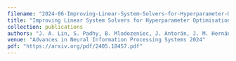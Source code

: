 ```yaml
---
filename: "2024-06-Improving-Linear-System-Solvers-for-Hyperparameter-Optimisation-in-Iterative-Gaussian-Processes"
title: "Improving Linear System Solvers for Hyperparameter Optimisation in Iterative Gaussian Processes"
collection: publications
authors: "J. A. Lin, S. Padhy, B. Mlodozeniec, J. Antorán, J. M. Hernández-Lobato"
venue: "Advances in Neural Information Processing Systems 2024"
pdf: "https://arxiv.org/pdf/2405.18457.pdf"
---
```

